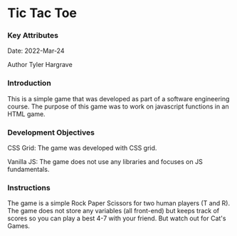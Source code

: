 # Tic Tac Toe

### Key Attributes

Date: 2022-Mar-24

Author Tyler Hargrave

### Introduction

This is a simple game that was developed as part of a software engineering course. The purpose of this game was to work on javascript functions in an HTML game.

### Development Objectives

CSS Grid: The game was developed with CSS grid.

Vanilla JS: The game does not use any libraries and focuses on JS fundamentals.

### Instructions

The game is a simple Rock Paper Scissors for two human players (T and R). The game does not store any variables (all front-end) but keeps track of scores so you can play a best 4-7 with your friend. But watch out for Cat's Games.
